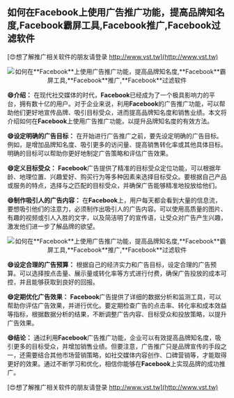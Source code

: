 ## **如何在**Facebook**上使用广告推广功能，提高品牌知名度,**Facebook**霸屏工具,**Facebook**推广,**Facebook**过滤软件**

[😍想了解推广相关软件的朋友请登录 http://www.vst.tw](http://www.vst.tw)

 <center><img src="https://vst.tw/MP4/tuiguang/png/3.png" alt="如何在**Facebook**上使用广告推广功能，提高品牌知名度,**Facebook**霸屏工具,**Facebook**推广,**Facebook**过滤软件"></center>

**😄介绍：**
在现代社交媒体的时代，**Facebook**已经成为了一个极具影响力的平台，拥有数十亿的用户。对于企业来说，利用**Facebook**的广告推广功能，可以帮助他们更好地宣传品牌、吸引目标受众，进而提高品牌知名度和销售业绩。本文将介绍如何在**Facebook**上使用广告推广功能，以提升品牌知名度的有效方法。

**😄设定明确的广告目标：**
在开始进行广告推广之前，要先设定明确的广告目标。例如，是增加品牌知名度、吸引更多的访问量、提高销售转化率或其他具体目标。明确的目标可以帮助你更好地制定广告策略和评估广告效果。

**😄定义目标受众：**
**Facebook**广告提供了精准的目标受众定位功能，可以根据年龄、地理位置、兴趣爱好、购买行为等多种因素来选择目标受众。要根据自己产品或服务的特点，选择与之匹配的目标受众，并确保广告能够精准地投放给他们。

**😄制作吸引人的广告内容：**
在**Facebook**上，用户每天都会看到大量的信息流，要想吸引他们的注意力，必须制作出吸引人的广告内容。可以使用高质量的图片、有趣的视频或引人入胜的文字，以及简洁明了的宣传语，让受众对广告产生兴趣，激发他们进一步了解品牌的欲望。

 <center><img src="https://vst.tw/MP4/tuiguang/png/0.png" alt="如何在**Facebook**上使用广告推广功能，提高品牌知名度,**Facebook**霸屏工具,**Facebook**推广,**Facebook**过滤软件"></center>

**😄设定合理的广告预算：**
根据自己的经济实力和广告目标，设定合理的广告预算。可以选择按点击量、展示量或转化率等方式进行付费，确保广告投放的成本可控，并且能够获取到良好的回报。

**😄定期优化广告效果：**
**Facebook**广告提供了详细的数据分析和监测工具，可以帮助你评估广告效果，并进行优化。要定期检查广告的点击率、转化率和成本效益等指标，根据数据分析的结果，不断调整广告内容、目标受众和投放策略，以提升广告效果。

**😄结论：**
通过利用**Facebook**广告推广功能，企业可以有效提高品牌知名度，吸引更多的目标受众，并增加销售业绩。但要注意，广告推广只是品牌宣传的手段之一，还需要结合其他市场营销策略，如社交媒体内容创作、口碑营销等，才能取得更好的效果。通过不断学习和优化，相信你能够在**Facebook**上实现品牌的成功推广。

[😍想了解推广相关软件的朋友请登录 http://www.vst.tw](http://www.vst.tw)



